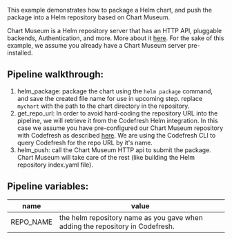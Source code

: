 This example demonstrates how to package a Helm chart, and push the package into a Helm repository based on Chart Museum.  

Chart Museum is a Helm repository server that has an HTTP API, pluggable backends, Authentication, and more. More about it [here](https://github.com/kubernetes-helm/chartmuseum).
For the sake of this example, we assume you already have a Chart Museum server pre-installed.

## Pipeline walkthrough:

1. helm_package: package the chart using the `helm package` command, and save the created file name for use in upcoming step. replace `mychart` with the path to the chart directory in the repository.
2. get_repo_url: In order to avoid hard-coding the repository URL into the pipeline, we will retrieve it from the Codefresh Helm integration. In this case we assume you have pre-configured our Chart Museum repository with Codefresh as described [here](https://docs.codefresh.io/v1.0/docs/add-helm-repository). We are using the Codefresh CLI to query Codefresh for the repo URL by it's name.
3. helm_push: call the Chart Museum HTTP api to submit the package. Chart Museum will take care of the rest (like building the Helm repository index.yaml file).

## Pipeline variables:

name | value
---|---
REPO_NAME|the helm repository name as you gave when adding the repository in Codefresh.
